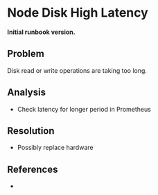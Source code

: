 # Node Disk High Latency

**Initial runbook version.**

## Problem

Disk read or write operations are taking too long.

## Analysis
 * Check latency for longer period in Prometheus

## Resolution
 * Possibly replace hardware

## References
 * 

